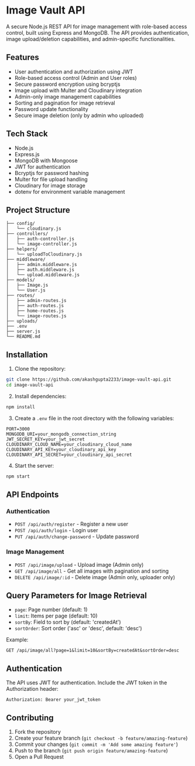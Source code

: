 # Image Vault API

A secure Node.js REST API for image management with role-based access control, built using Express and MongoDB. The API provides authentication, image upload/deletion capabilities, and admin-specific functionalities.

## Features

- User authentication and authorization using JWT
- Role-based access control (Admin and User roles)
- Secure password encryption using bcryptjs
- Image upload with Multer and Cloudinary integration
- Admin-only image management capabilities
- Sorting and pagination for image retrieval
- Password update functionality
- Secure image deletion (only by admin who uploaded)

## Tech Stack

- Node.js
- Express.js
- MongoDB with Mongoose
- JWT for authentication
- Bcryptjs for password hashing
- Multer for file upload handling
- Cloudinary for image storage
- dotenv for environment variable management

## Project Structure

```
├── config/
│   └── cloudinary.js
├── controllers/
│   ├── auth-controller.js
│   └── image-controller.js
├── helpers/
│   └── uploadToCloudinary.js
├── middleware/
│   ├── admin.middleware.js
│   ├── auth.middleware.js
│   └── upload.middleware.js
├── models/
│   ├── Image.js
│   └── User.js
├── routes/
│   ├── admin-routes.js
│   ├── auth-routes.js
│   ├── home-routes.js
│   └── image-routes.js
├── uploads/
├── .env
├── server.js
└── README.md
```

## Installation

1. Clone the repository:
```bash
git clone https://github.com/akashgupta2233/image-vault-api.git
cd image-vault-api
```

2. Install dependencies:
```bash
npm install
```

3. Create a `.env` file in the root directory with the following variables:
```
PORT=3000
MONGODB_URI=your_mongodb_connection_string
JWT_SECRET_KEY=your_jwt_secret
CLOUDINARY_CLOUD_NAME=your_cloudinary_cloud_name
CLOUDINARY_API_KEY=your_cloudinary_api_key
CLOUDINARY_API_SECRET=your_cloudinary_api_secret
```

4. Start the server:
```bash
npm start
```

## API Endpoints

### Authentication
- `POST /api/auth/register` - Register a new user
- `POST /api/auth/login` - Login user
- `PUT /api/auth/change-password` - Update password

### Image Management
- `POST /api/image/upload` - Upload image (Admin only)
- `GET /api/image/all` - Get all images with pagination and sorting
- `DELETE /api/image/:id` - Delete image (Admin only, uploader only)

## Query Parameters for Image Retrieval

- `page`: Page number (default: 1)
- `limit`: Items per page (default: 10)
- `sortBy`: Field to sort by (default: 'createdAt')
- `sortOrder`: Sort order ('asc' or 'desc', default: 'desc')

Example:
```
GET /api/image/all?page=1&limit=10&sortBy=createdAt&sortOrder=desc
```

## Authentication

The API uses JWT for authentication. Include the JWT token in the Authorization header:
```
Authorization: Bearer your_jwt_token
```

## Contributing

1. Fork the repository
2. Create your feature branch (`git checkout -b feature/amazing-feature`)
3. Commit your changes (`git commit -m 'Add some amazing feature'`)
4. Push to the branch (`git push origin feature/amazing-feature`)
5. Open a Pull Request

